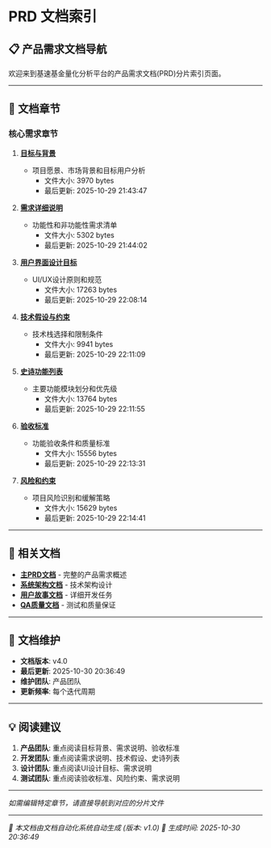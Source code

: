 # PRD 文档索引

## 📋 产品需求文档导航

欢迎来到基速基金量化分析平台的产品需求文档(PRD)分片索引页面。

---

## 📖 文档章节

### 核心需求章节


1. **[目标与背景](./1-目标与背景.md)**
   - 项目愿景、市场背景和目标用户分析
      - 文件大小: 3970 bytes
      - 最后更新: 2025-10-29 21:43:47


2. **[需求详细说明](./2-需求.md)**
   - 功能性和非功能性需求清单
      - 文件大小: 5302 bytes
      - 最后更新: 2025-10-29 21:44:02


3. **[用户界面设计目标](./3-用户界面设计目标.md)**
   - UI/UX设计原则和规范
      - 文件大小: 17263 bytes
      - 最后更新: 2025-10-29 22:08:14


4. **[技术假设与约束](./4-技术假设.md)**
   - 技术栈选择和限制条件
      - 文件大小: 9941 bytes
      - 最后更新: 2025-10-29 22:11:09


5. **[史诗功能列表](./5-史诗列表.md)**
   - 主要功能模块划分和优先级
      - 文件大小: 13764 bytes
      - 最后更新: 2025-10-29 22:11:55


6. **[验收标准](./6-验收标准.md)**
   - 功能验收条件和质量标准
      - 文件大小: 15556 bytes
      - 最后更新: 2025-10-29 22:13:31


7. **[风险和约束](./7-风险和约束.md)**
   - 项目风险识别和缓解策略
      - 文件大小: 15629 bytes
      - 最后更新: 2025-10-29 22:14:41



---

## 🔗 相关文档

- **[主PRD文档](../prd.md)** - 完整的产品需求概述
- **[系统架构文档](../architecture/index.md)** - 技术架构设计
- **[用户故事文档](../stories/index.md)** - 详细开发任务
- **[QA质量文档](../qa/index.md)** - 测试和质量保证

---

## 📝 文档维护

- **文档版本**: v4.0
- **最后更新**: 2025-10-30 20:36:49
- **维护团队**: 产品团队
- **更新频率**: 每个迭代周期

---

## 💡 阅读建议

1. **产品团队**: 重点阅读目标背景、需求说明、验收标准
2. **开发团队**: 重点阅读需求说明、技术假设、史诗列表
3. **设计团队**: 重点阅读UI设计目标、需求说明
4. **测试团队**: 重点阅读验收标准、风险约束、需求说明

---

*如需编辑特定章节，请直接导航到对应的分片文件*

---

*🤖 本文档由文档自动化系统自动生成 (版本: v1.0)*
*📅 生成时间: 2025-10-30 20:36:49*